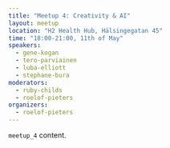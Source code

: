 ```yaml
---
title: "Meetup 4: Creativity & AI"
layout: meetup
location: "H2 Health Hub, Hälsingegatan 45"
time: "18:00-21:00, 11th of May"
speakers:
  - gene-kogan
  - tero-parviainen
  - luba-elliott
  - stephane-bura
moderators: 
  - ruby-childs
  - roelof-pieters
organizers:
  - roelof-pieters
---
```

`meetup_4` content.
